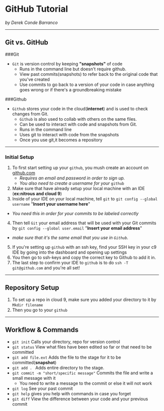 # GitHub Tutorial

_by Derek Conde Barranco_

---
## Git vs. GitHub
###Git
* `Git` is version control by keeping **"snapshots"** of code
   * Runs in the command line but doesn't require github. 
   * View past commits(snapshots) to refer back to the original code that you've created
   * Use commits to go back to a version of your code in case anything goes wrong or if there's a groundbreaking mistake

###Github
* `Github` stores your code in the cloud(**internet**) and is used to check changes from Git.
    * `Github` is also used to collab with others on the same files.
    * Can be used to interact with code and snapshots from Git.
    * Runs in the command line
     * Uses git to interact with code from the snapshots  
     * Once you use git,it becomes a repository
---   
### Initial Setup
1. To first start setting up your `github`, you mush create an account on [github.com](http://www.github.com)
   * _Requires an email and password in order to sign up._
   * _You also need to create a username for your_ `github`
2. Make sure that have already setup your local machine with an IDE (**ex:nitrous and cloud 9**)
3. Inside of your IDE on your local machine, tell `git` to `git config --global username` "**Insert your username here**"
  * _You need this in order for your commits to be labeled correctly_   
4. Then tell `Git` your email address that will be used with your Git commits by `git config --global user.email` "**Insert your email address**"   
  * _make sure that it's the same email that you use in `Github`._
5. If you're setting up `github` with an ssh key, find your SSH key in your c9 IDE by going into the dashboard and opening up settings
6. You then go to ssh-keys and copy the correct key to Github to add it in.
7. The last step to confirm your IDE to `github` is to do `ssh -T git@github.com` and you're all set!

---
## Repository Setup
1. To set up a repo in cloud 9, make sure you added your directory to it by `Mkdir filename`  
2. Then you go to your `github`

---
## Workflow & Commands
* `git init` Calls your directory, repo for version control
* `git status` View what files have been edited so far or that need to be committed
* `git add file.ext` Adds the file to the stage for it to be committed(**snapshot**)
* `git add . ` Adds entire directory to the stage.
* `git commit -m "short/specific message"` Commits the file and write a small message with it
     * You need to write a message to the commit or else it will not work
* `git log` See your past commit
* `git help` gives you help with commands in case you forget
* `git diff` View the difference between your code and your previous commit